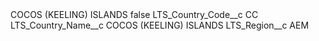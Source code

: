 <?xml version="1.0" encoding="UTF-8"?>
<CustomMetadata xmlns="http://soap.sforce.com/2006/04/metadata" xmlns:xsi="http://www.w3.org/2001/XMLSchema-instance" xmlns:xsd="http://www.w3.org/2001/XMLSchema">
    <label>COCOS (KEELING) ISLANDS</label>
    <protected>false</protected>
    <values>
        <field>LTS_Country_Code__c</field>
        <value xsi:type="xsd:string">CC</value>
    </values>
    <values>
        <field>LTS_Country_Name__c</field>
        <value xsi:type="xsd:string">COCOS (KEELING) ISLANDS</value>
    </values>
    <values>
        <field>LTS_Region__c</field>
        <value xsi:type="xsd:string">AEM</value>
    </values>
</CustomMetadata>
